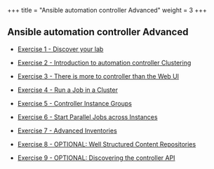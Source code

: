 +++
title = "Ansible automation controller Advanced"
weight = 3
+++
## Ansible automation controller Advanced

- [Exercise 1 - Discover your lab](1-intro)

- [Exercise 2 - Introduction to automation controller Clustering](2-clustering)

- [Exercise 3 - There is more to controller than the Web UI](3-awx-collection-intro)

- [Exercise 4 - Run a Job in a Cluster](5-tower-cluster-jobs)

- [Exercise 5 - Controller Instance Groups](6-instance-groups)

- [Exercise 6 - Start Parallel Jobs across Instances](7-parallel-jobs)

- [Exercise 7 - Advanced Inventories](7-advanced-inventories)

- [Exercise 8 - OPTIONAL: Well Structured Content Repositories](8-structured-content)

- [Exercise 9 - OPTIONAL: Discovering the controller API](9-rest-api)

